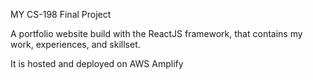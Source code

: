 MY CS-198 Final Project

A portfolio website build with the ReactJS framework, that contains my work, experiences, and skillset.

It is hosted and deployed on AWS Amplify 